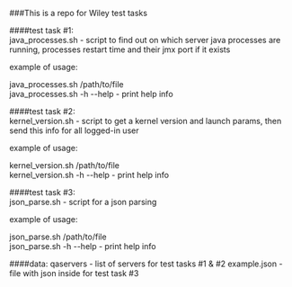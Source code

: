 ###This is a repo for Wiley test tasks

####test task #1:\
java_processes.sh - script to find out on which server java processes are running, processes restart time and their jmx port if it exists

example of usage:

java_processes.sh /path/to/file\
java_processes.sh -h --help - print help info

####test task #2:\
kernel_version.sh - script to get a kernel version and launch params, then send this info for all logged-in user

example of usage:

kernel_version.sh /path/to/file\
kernel_version.sh -h --help - print help info

####test task #3:\
json_parse.sh - script for a json parsing

example of usage:

json_parse.sh /path/to/file\
json_parse.sh -h --help - print help info

####data:
qaservers - list of servers for test tasks #1 & #2
example.json - file with json inside for test task #3
